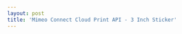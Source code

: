 ```yaml
---
layout: post
title: 'Mimeo Connect Cloud Print API - 3 Inch Sticker'
---
```

<object id="doc_100646840455939" style="outline: none;" classid="clsid:d27cdb6e-ae6d-11cf-96b8-444553540000" width="100%" height="600" codebase="http://download.macromedia.com/pub/shockwave/cabs/flash/swflash.cab#version=6,0,40,0"><param name="name" value="doc_100646840455939" /><param name="data" value="http://d1.scribdassets.com/ScribdViewer.swf" /><param name="wmode" value="opaque" /><param name="bgcolor" value="#ffffff" /><param name="allowFullScreen" value="true" /><param name="allowScriptAccess" value="always" /><param name="FlashVars" value="document_id=44347495&amp;access_key=key-2bwgunotrdkuoxd3u0cu&amp;page=1&amp;viewMode=list" /><param name="src" value="http://d1.scribdassets.com/ScribdViewer.swf" /><param name="allowfullscreen" value="true" /><embed id="doc_100646840455939" style="outline: none;" type="application/x-shockwave-flash" width="100%" height="600" src="http://d1.scribdassets.com/ScribdViewer.swf" flashvars="document_id=44347495&amp;access_key=key-2bwgunotrdkuoxd3u0cu&amp;page=1&amp;viewMode=list" allowscriptaccess="always" allowfullscreen="true" bgcolor="#ffffff" wmode="opaque" data="http://d1.scribdassets.com/ScribdViewer.swf" name="doc_100646840455939"></embed></object>